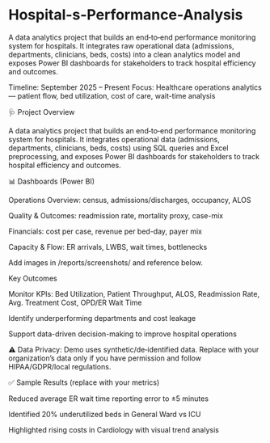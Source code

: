 # Hospital-s-Performance-Analysis
A data analytics project that builds an end‑to‑end performance monitoring system for hospitals. It integrates raw operational data (admissions, departments, clinicians, beds, costs) into a clean analytics model and exposes Power BI dashboards for stakeholders to track hospital efficiency and outcomes.

Timeline: September 2025 – Present
Focus: Healthcare operations analytics — patient flow, bed utilization, cost of care, wait-time analysis

🩺 Project Overview

A data analytics project that builds an end‑to‑end performance monitoring system for hospitals. It integrates operational data (admissions, departments, clinicians, beds, costs) using SQL queries and Excel preprocessing, and exposes Power BI dashboards for stakeholders to track hospital efficiency and outcomes.

📊 Dashboards (Power BI)

Operations Overview: census, admissions/discharges, occupancy, ALOS

Quality & Outcomes: readmission rate, mortality proxy, case-mix

Financials: cost per case, revenue per bed-day, payer mix

Capacity & Flow: ER arrivals, LWBS, wait times, bottlenecks

Add images in /reports/screenshots/ and reference below.

Key Outcomes

Monitor KPIs: Bed Utilization, Patient Throughput, ALOS, Readmission Rate, Avg. Treatment Cost, OPD/ER Wait Time

Identify underperforming departments and cost leakage

Support data-driven decision-making to improve hospital operations

⚠️ Data Privacy: Demo uses synthetic/de‑identified data. Replace with your organization’s data only if you have permission and follow HIPAA/GDPR/local regulations.


✅ Sample Results (replace with your metrics)

Reduced average ER wait time reporting error to ±5 minutes

Identified 20% underutilized beds in General Ward vs ICU

Highlighted rising costs in Cardiology with visual trend analysis
